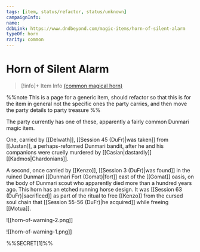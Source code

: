 ```yaml
---
tags: [item, status/refactor, status/unknown]
campaignInfo:
name:
ddbLink: https://www.dndbeyond.com/magic-items/horn-of-silent-alarm
typeOf: horn
rarity: common
---
```

# Horn of Silent Alarm
>[!info]+ Item Info
> [(common magical horn)](https://www.dndbeyond.com/magic-items/horn-of-silent-alarm)

%%note
This is a page for a generic item, should refactor so that this is for the item in general not the specific ones the party carries, and then move the party details to party treasure
%%

The party currently has one of these, apparently a fairly common Dunmari magic item.

One, carried by [[Delwath]], [[Session 45 (DuFr)|was taken]] from [[Justan]], a perhaps-reformed Dunmari bandit, after he and his companions were cruelly murdered by [[Casian|dastardly]] [[Kadmos|Chardonians]].

A second, once carried by [[Kenzo]], [[Session 3 (DuFr)|was found]] in the ruined Dunmari [[Dunmari Fort (Gomat)|fort]] east of the [[Gomat]] oasis, on the body of Dunmari scout who apparently died more than a hundred years ago. This horn has an etched running horse design. It was [[Session 63 (DuFr)|sacrificed]] as part of the ritual to free [[Kenzo]] from the cursed soul chain that [[Session 55-56 (DuFr)|he acquired]] while freeing [[Motua]].

![[horn-of-warning-2.png]]

![[horn-of-warning-1.png]]


%%SECRET[1]%%